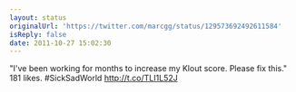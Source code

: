```yaml
---
layout: status
originalUrl: 'https://twitter.com/marcgg/status/129573692492611584'
isReply: false
date: 2011-10-27 15:02:30
---
```


"I've been working for months to increase my Klout score. Please fix this." 181 likes. #SickSadWorld  http://t.co/TLI1L52J
